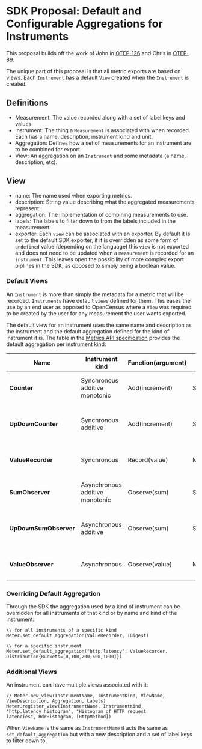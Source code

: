 # SDK Proposal: Default and Configurable Aggregations for Instruments

This proposal builds off the work of John in
[OTEP-126](https://github.com/open-telemetry/oteps/pull/126) and Chris in
[OTEP-89](https://github.com/open-telemetry/oteps/pull/89).

The unique part of this proposal is that all metric exports are based on
views. Each `Instrument` has a default `View` created when the `Instrument` is
created.

## Definitions

* Measurement: The value recorded along with a set of label keys and values.
* Instrument: The thing a `Measurement` is associated with when recorded. Each
  has a name, description, instrument kind and unit.
* Aggregation: Defines how a set of measurements for an instrument are to be
  combined for export.
* View: An aggregation on an `Instrument` and some metadata (a name,
  description, etc).

## View

* name: The name used when exporting metrics. 
* description: String value describing what the aggregated measurements represent.
* aggregation: The implementation of combining measurements to use.
* labels: The labels to filter down to from the labels included in the measurement.
* exporter: Each `view` can be associated with an exporter. By default it is set
  to the default SDK exporter, if it is overridden as some form of `undefined`
  value (depending on the language) this `view` is not exported and does not
  need to be updated when a `measurement` is recorded for an `instrument`. This
  leaves open the possibility of more complex export piplines in the SDK, as
  opposed to simply being a boolean value.

### Default Views

An `Instrument` is more than simply the metadata for a metric that
will be recorded. `Instruments` have default `views` defined for them. This
eases the use by an end user as opposed to OpenCensus where a `View` was
required to be created by the user for any measurement the user wants exported.

The default view for an instrument uses the same name and description as the
instrument and the default aggregation defined for the kind of instrument it
is. The table in the [Metrics API
specification](https://github.com/open-telemetry/opentelemetry-specification/blob/master/specification/metrics/api.md#interpretation)
provides the default aggregation per instrument kind:

| **Name** | Instrument kind | Function(argument) | Default aggregation | Notes |
| ----------------------- | ----- | --------- | ------------- | --- |
| **Counter**             | Synchronous additive monotonic | Add(increment) | Sum | Per-request, part of a monotonic sum |
| **UpDownCounter**       | Synchronous additive | Add(increment) | Sum | Per-request, part of a non-monotonic sum |
| **ValueRecorder**       | Synchronous  | Record(value) | MinMaxSumCount  | Per-request, any non-additive measurement |
| **SumObserver**         | Asynchronous additive monotonic | Observe(sum) | Sum | Per-interval, reporting a monotonic sum |
| **UpDownSumObserver**   | Asynchronous additive | Observe(sum) | Sum | Per-interval, reporting a non-monotonic sum |
| **ValueObserver**       | Asynchronous | Observe(value) | MinMaxSumCount  | Per-interval, any non-additive measurement |

### Overriding Default Aggregation

Through the SDK the aggregation used by a kind of instrument can be overridden
for all instruments of that kind or by name and kind of the instrument:

```
\\ for all instruments of a specific kind
Meter.set_default_aggregation(ValueRecorder, TDigest)

\\ for a specific instrument
Meter.set_default_aggregation("http.latency", ValueRecorder, Distribution{Buckets=[0,100,200,500,1000]})
```

### Additional Views

An instrument can have multiple views associated with it:

```
// Meter.new_view(InstrumentName, InstrumentKind, ViewName, ViewDescription, Aggregation, Labels)
Meter.register_view(InstrumentName, InstrumentKind, "http.latency_histogram", "Histogram of HTTP request
latencies", HdrHistogram, [HttpMethod])
```

When `ViewName` is the same as `InstrumentName` it acts the same as
`set_default_aggregation` but with a new description and a set of label keys to
filter down to. 

